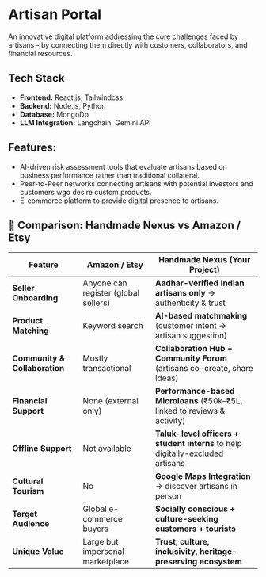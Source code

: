 # Artisan Portal

An innovative digital platform addressing the core challenges faced by artisans - by connecting them directly with customers, collaborators, and financial resources.

## Tech Stack
- **Frontend:** React.js, Tailwindcss
- **Backend:** Node.js, Python
- **Database:** MongoDb
- **LLM Integration:** Langchain, Gemini API

## Features:
- AI-driven risk assessment tools that evaluate artisans based on business performance rather than traditional collateral.
- Peer-to-Peer networks connecting artisans with potential investors and customers wgo desire custom products.
- E-commerce platform to provide digital presence to artisans.





## 🔎 Comparison: Handmade Nexus vs Amazon / Etsy

| Feature                 | Amazon / Etsy                                   | Handmade Nexus (Your Project)                                                                 |
|--------------------------|------------------------------------------------|-----------------------------------------------------------------------------------------------|
| **Seller Onboarding**    | Anyone can register (global sellers)            | **Aadhar-verified Indian artisans only** → authenticity & trust                               |
| **Product Matching**     | Keyword search                                 | **AI-based matchmaking** (customer intent → artisan suggestion)                               |
| **Community & Collaboration** | Mostly transactional                        | **Collaboration Hub + Community Forum** (artisans co-create, share ideas)                     |
| **Financial Support**    | None (external only)                           | **Performance-based Microloans** (₹50k–₹5L, linked to reviews & activity)                     |
| **Offline Support**      | Not available                                  | **Taluk-level officers + student interns** to help digitally-excluded artisans                |
| **Cultural Tourism**     | No                                             | **Google Maps Integration** → discover artisans in person                                     |
| **Target Audience**      | Global e-commerce buyers                       | **Socially conscious + culture-seeking customers + tourists**                                 |
| **Unique Value**         | Large but impersonal marketplace               | **Trust, culture, inclusivity, heritage-preserving ecosystem**                                |
